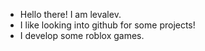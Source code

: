 - Hello there! I am levalev.
- I like looking into github for some projects!
- I develop some roblox games.

<!---
leva7/leva7 is a ✨ special ✨ repository because its `README.md` (this file) appears on your GitHub profile.
You can click the Preview link to take a look at your changes.
--->
